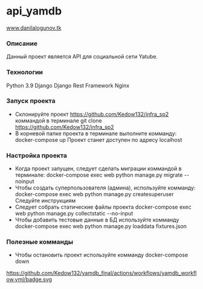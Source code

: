 # api_yamdb
www.danilalogunov.tk
### Описание
Данный проект является API для социальной сети Yatube.
### Технологии
Python 3.9
Django
Django Rest Framework
Nginx
### Запуск проекта
- Склонируйте проект
https://github.com/Kedow132/infra_sp2
коммандой в терминале
git clone https://github.com/Kedow132/infra_sp2
- В корневой папке проекта в терминале выполните комманду:
docker-compose up
Проект станет доступен по адресу
localhost
### Настройка проекта
- Когда проект запущен, следует сделать миграции коммандой в терминале:
docker-compose exec web python manage.py migrate --noinput
- Чтобы создать суперпользователя (админа), используйте комманду:
docker-compose exec web python manage.py createsuperuser
Следуйте инструкциям
- Следует собрать статические файлы проекта
docker-compose exec web python manage.py collectstatic --no-input
- Чтобы добавить тестовые данные в БД используйте комманду
docker-compose exec web python manage.py loaddata fixtures.json
### Полезные комманды
- Чтобы остановить проект используйте комманду
docker-compose down



https://github.com/Kedow132/yamdb_final/actions/workflows/yamdb_workflow.yml/badge.svg
